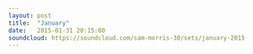 ```yaml
---
layout: post
title:  "January"
date:   2015-01-31 20:15:00
soundcloud: https://soundcloud.com/sam-morris-30/sets/january-2015
---
```



